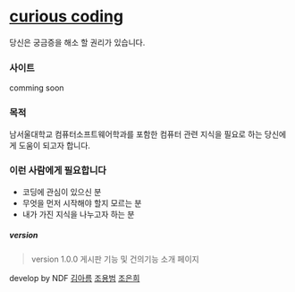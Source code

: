 # [curious coding](https://eheeku.github.io/blog/D-curious-coding/)

 당신은 궁금증을 해소 할 권리가 있습니다.

### 사이트
 comming soon 

### 목적
 남서울대학교 컴퓨터소프트웨어학과를 포함한 컴퓨터 관련 지식을 필요로 하는 당신에게 도움이 되고자 합니다.
### 이런 사람에게 필요합니다
* 코딩에 관심이 있으신 분
* 무엇을 먼저 시작해야 할지 모르는 분
* 내가 가진 지식을 나누고자 하는 분




##### version
> version 1.0.0 게시판 기능 및 건의기능 소개 페이지


develop by NDF [김아름](https://github.com/ahreum0412) [조용범](https://github.com/joyowlsf) [조은희](https://github.com/eheeku)



